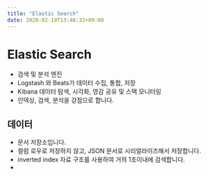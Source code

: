```yaml
---
title: "Elastic Search"
date: 2020-02-19T13:48:33+09:00
---
```


# Elastic Search

- 검색 및 분석 엔진
- Logstash 와 Beats가 데이터 수집, 통합, 저장
- Kibana 데이터 탐색, 시각화, 영감 공유 및 스택 모니터링
- 인덱싱, 검색, 분석을 강점으로 합니다.

## 데이터

- 문서 저장소입니다.
- 컬럼 로우로 저장하지 않고, JSON 문서로 시리얼라이즈해서 저장합니다.
- inverted index 자료 구조를 사용하여 거의 1초이내에 검색합니다.
- 